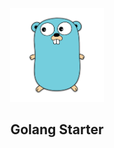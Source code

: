 <p align="center">
<img src="https://github.com/DevDHera/go-starter/blob/master/public/golang.png" alt="Golang" height="150" width="150">
</p>
<h2 align="center">Golang Starter</h2>